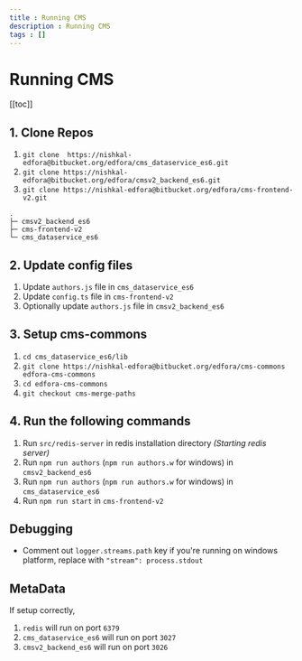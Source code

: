 ```yaml
---
title : Running CMS
description : Running CMS
tags : []
---
```


# Running CMS

[[toc]]

## 1. Clone Repos
1. `git clone  https://nishkal-edfora@bitbucket.org/edfora/cms_dataservice_es6.git`
2. `git clone https://nishkal-edfora@bitbucket.org/edfora/cmsv2_backend_es6.git`
3. `git clone https://nishkal-edfora@bitbucket.org/edfora/cms-frontend-v2.git`

```
.
├─ cmsv2_backend_es6
├─ cms-frontend-v2
└─ cms_dataservice_es6
```

## 2. Update config files
1. Update `authors.js` file in `cms_dataservice_es6`
2. Update `config.ts` file in `cms-frontend-v2`
3. Optionally update `authors.js` file in `cmsv2_backend_es6`

## 3. Setup cms-commons
1. `cd cms_dataservice_es6/lib`
2. `git clone https://nishkal-edfora@bitbucket.org/edfora/cms-commons edfora-cms-commons`
3. `cd edfora-cms-commons`
4. `git checkout cms-merge-paths`

## 4. Run the following commands
1. Run `src/redis-server` in redis installation directory _(Starting redis server)_
2. Run `npm run authors` (`npm run authors.w` for windows) in `cmsv2_backend_es6`
3. Run `npm run authors` (`npm run authors.w` for windows) in `cms_dataservice_es6`
4. Run `npm run start` in `cms-frontend-v2`

## Debugging
* Comment out `logger.streams.path` key if you're running on windows platform, replace with `"stream": process.stdout`

## MetaData
If setup correctly, 
1. `redis` will run on port `6379`
2. `cms_dataservice_es6` will run on port `3027`
3. `cmsv2_backend_es6` will run on port `3026`